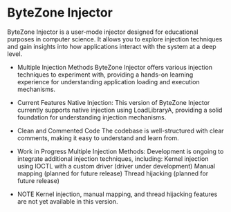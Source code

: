 # ByteZone Injector
ByteZone Injector is a user-mode injector designed for educational purposes in computer science. It allows you to explore injection techniques and gain insights into how applications interact with the system at a deep level.
- Multiple Injection Methods
ByteZone Injector offers various injection techniques to experiment with, providing a hands-on learning experience for understanding application loading and execution mechanisms. 

- Current Features
Native Injection: 
This version of ByteZone Injector currently supports native injection using LoadLibraryA, providing a solid foundation for understanding injection mechanisms.

- Clean and Commented Code
 The codebase is well-structured with clear comments, making it easy to understand and learn from.

- Work in Progress
Multiple Injection Methods:
Development is ongoing to integrate additional injection techniques, including:
Kernel injection using IOCTL with a custom driver (driver under development)
Manual mapping (planned for future release)
Thread hijacking (planned for future release)

- NOTE
Kernel injection, manual mapping, and thread hijacking features are not yet available in this version.
